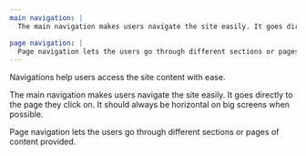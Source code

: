```yaml
---
main navigation: |
  The main navigation makes users navigate the site easily. It goes directly to the page they click on. It should always be horizontal on big screens when possible.

page navigation: |
  Page navigation lets the users go through different sections or pages of content provided.
---
```


Navigations help users access the site content with ease.

The main navigation makes users navigate the site easily. It goes directly to the page they click on. It should always be horizontal on big screens when possible.

Page navigation lets the users go through different sections or pages of content provided.
